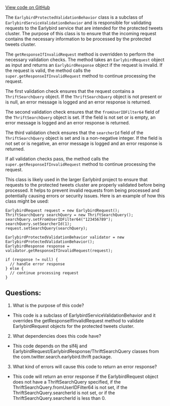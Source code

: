 [View code on GitHub](https://github.com/misbahsy/the-algorithm/src/java/com/twitter/search/earlybird_root/EarlybirdProtectedValidationBehavior.java)

The `EarlybirdProtectedValidationBehavior` class is a subclass of `EarlybirdServiceValidationBehavior` and is responsible for validating requests to the Earlybird service that are intended for the protected tweets cluster. The purpose of this class is to ensure that the incoming request contains the necessary information to be processed by the protected tweets cluster.

The `getResponseIfInvalidRequest` method is overridden to perform the necessary validation checks. The method takes an `EarlybirdRequest` object as input and returns an `EarlybirdResponse` object if the request is invalid. If the request is valid, the method calls the `super.getResponseIfInvalidRequest` method to continue processing the request.

The first validation check ensures that the request contains a `ThriftSearchQuery` object. If the `ThriftSearchQuery` object is not present or is null, an error message is logged and an error response is returned.

The second validation check ensures that the `fromUserIDFilter64` field of the `ThriftSearchQuery` object is set. If the field is not set or is empty, an error message is logged and an error response is returned.

The third validation check ensures that the `searcherId` field of the `ThriftSearchQuery` object is set and is a non-negative integer. If the field is not set or is negative, an error message is logged and an error response is returned.

If all validation checks pass, the method calls the `super.getResponseIfInvalidRequest` method to continue processing the request.

This class is likely used in the larger Earlybird project to ensure that requests to the protected tweets cluster are properly validated before being processed. It helps to prevent invalid requests from being processed and potentially causing errors or security issues. Here is an example of how this class might be used:

```
EarlybirdRequest request = new EarlybirdRequest();
ThriftSearchQuery searchQuery = new ThriftSearchQuery();
searchQuery.setFromUserIDFilter64("123456789");
searchQuery.setSearcherId(1);
request.setSearchQuery(searchQuery);

EarlybirdProtectedValidationBehavior validator = new EarlybirdProtectedValidationBehavior();
EarlybirdResponse response = validator.getResponseIfInvalidRequest(request);

if (response != null) {
  // handle error response
} else {
  // continue processing request
}
```
## Questions: 
 1. What is the purpose of this code?
- This code is a subclass of EarlybirdServiceValidationBehavior and it overrides the getResponseIfInvalidRequest method to validate EarlybirdRequest objects for the protected tweets cluster.

2. What dependencies does this code have?
- This code depends on the slf4j and EarlybirdRequest/EarlybirdResponse/ThriftSearchQuery classes from the com.twitter.search.earlybird.thrift package.

3. What kind of errors will cause this code to return an error response?
- This code will return an error response if the EarlybirdRequest object does not have a ThriftSearchQuery specified, if the ThriftSearchQuery.fromUserIDFilter64 is not set, if the ThriftSearchQuery.searcherId is not set, or if the ThriftSearchQuery.searcherId is less than 0.